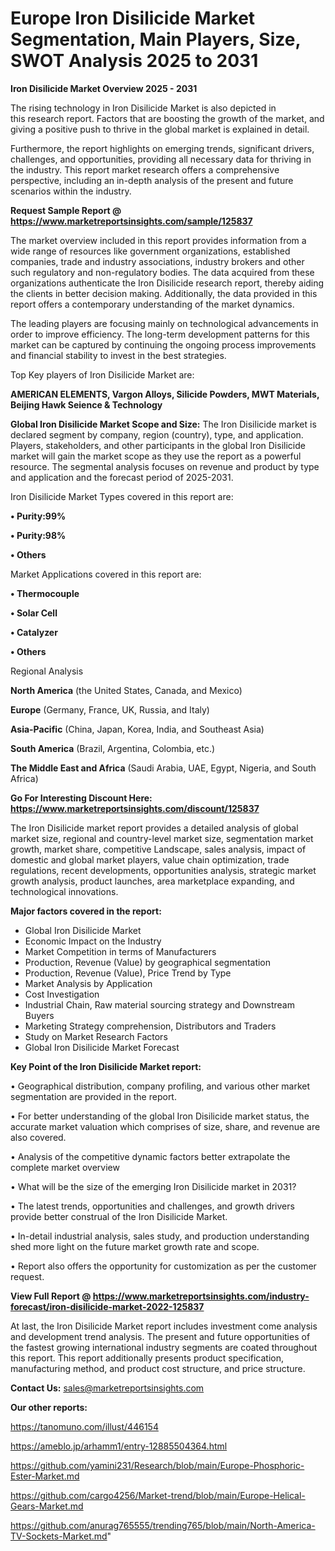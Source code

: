 # Europe Iron Disilicide Market Segmentation, Main Players, Size, SWOT Analysis 2025 to 2031

<Strong> Iron Disilicide Market Overview 2025 - 2031</strong>

The rising technology in Iron Disilicide Market is also depicted in this research report. Factors that are boosting the growth of the market, and giving a positive push to thrive in the global market is explained in detail.

Furthermore, the report highlights on emerging trends, significant drivers, challenges, and opportunities, providing all necessary data for thriving in the industry. This report market research offers a comprehensive perspective, including an in-depth analysis of the present and future scenarios within the industry.

<strong>Request Sample Report @ <a href=https://www.marketreportsinsights.com/sample/125837>https://www.marketreportsinsights.com/sample/125837</a></strong>

The market overview included in this report provides information from a wide range of resources like government organizations, established companies, trade and industry associations, industry brokers and other such regulatory and non-regulatory bodies. The data acquired from these organizations authenticate the Iron Disilicide research report, thereby aiding the clients in better decision making. Additionally, the data provided in this report offers a contemporary understanding of the market dynamics.

The leading players are focusing mainly on technological advancements in order to improve efficiency. The long-term development patterns for this market can be captured by continuing the ongoing process improvements and financial stability to invest in the best strategies.

Top Key players of Iron Disilicide Market are:

<strong>AMERICAN ELEMENTS, Vargon Alloys, Silicide Powders, MWT Materials, Beijing Hawk Seience & Technology</strong>

<strong><b>Global Iron Disilicide Market Scope and Size:</b></strong>
The Iron Disilicide market is declared segment by company, region (country), type, and application. Players, stakeholders, and other participants in the global Iron Disilicide market will gain the market scope as they use the report as a powerful resource. The segmental analysis focuses on revenue and product by type and application and the forecast period of 2025-2031.

Iron Disilicide Market Types covered in this report are:

<strong>• Purity:99%

• Purity:98%

• Others</strong>

Market Applications covered in this report are:

<strong>• Thermocouple

• Solar Cell

• Catalyzer

• Others</strong> 

Regional Analysis

<strong>North America</strong> (the United States, Canada, and Mexico)

<strong>Europe</strong> (Germany, France, UK, Russia, and Italy)

<strong>Asia-Pacific</strong> (China, Japan, Korea, India, and Southeast Asia)

<strong>South America</strong> (Brazil, Argentina, Colombia, etc.)

<strong>The Middle East and Africa</strong> (Saudi Arabia, UAE, Egypt, Nigeria, and South Africa)

<strong>Go For Interesting Discount Here: <a href=https://www.marketreportsinsights.com/discount/125837>https://www.marketreportsinsights.com/discount/125837</a></strong>

The Iron Disilicide market report provides a detailed analysis of global market size, regional and country-level market size, segmentation market growth, market share, competitive Landscape, sales analysis, impact of domestic and global market players, value chain optimization, trade regulations, recent developments, opportunities analysis, strategic market growth analysis, product launches, area marketplace expanding, and technological innovations.

<strong><b>Major factors covered in the report:</b></strong>
<ul>
  <li>Global Iron Disilicide Market </li>
  <li>Economic Impact on the Industry</li>
  <li>Market Competition in terms of Manufacturers</li>
  <li>Production, Revenue (Value) by geographical segmentation</li>
  <li>Production, Revenue (Value), Price Trend by Type</li>
  <li>Market Analysis by Application</li>
  <li>Cost Investigation</li>
  <li>Industrial Chain, Raw material sourcing strategy and Downstream Buyers</li>
  <li>Marketing Strategy comprehension, Distributors and Traders</li>
  <li>Study on Market Research Factors</li>
  <li>Global Iron Disilicide Market Forecast</li>
</ul>

<strong><b>Key Point of the Iron Disilicide Market report:</b></strong>

• Geographical distribution, company profiling, and various other market segmentation are provided in the report.

• For better understanding of the global Iron Disilicide market status, the accurate market valuation which comprises of size, share, and revenue are also covered.

• Analysis of the competitive dynamic factors better extrapolate the complete market overview

• What will be the size of the emerging Iron Disilicide market in 2031?

• The latest trends, opportunities and challenges, and growth drivers provide better construal of the Iron Disilicide Market.

• In-detail industrial analysis, sales study, and production understanding shed more light on the future market growth rate and scope.

• Report also offers the opportunity for customization as per the customer request.

<strong><b>View Full Report @ <a href=https://www.marketreportsinsights.com/industry-forecast/iron-disilicide-market-2022-125837>https://www.marketreportsinsights.com/industry-forecast/iron-disilicide-market-2022-125837</a></b></strong>


At last, the Iron Disilicide Market report includes investment come analysis and development trend analysis. The present and future opportunities of the fastest growing international industry segments are coated throughout this report. This report additionally presents product specification, manufacturing method, and product cost structure, and price structure.

<strong>Contact Us:</strong>
sales@marketreportsinsights.com

<strong>Our other reports:</strong>

<a href=https://tanomuno.com/illust/446154>https://tanomuno.com/illust/446154</a>

<a href=https://ameblo.jp/arhamm1/entry-12885504364.html>https://ameblo.jp/arhamm1/entry-12885504364.html</a>

<a href=https://github.com/yamini231/Research/blob/main/Europe-Phosphoric-Ester-Market.md>https://github.com/yamini231/Research/blob/main/Europe-Phosphoric-Ester-Market.md</a>

<a href=https://github.com/cargo4256/Market-trend/blob/main/Europe-Helical-Gears-Market.md>https://github.com/cargo4256/Market-trend/blob/main/Europe-Helical-Gears-Market.md</a>

<a href=https://github.com/anurag765555/trending765/blob/main/North-America-TV-Sockets-Market.md>https://github.com/anurag765555/trending765/blob/main/North-America-TV-Sockets-Market.md</a>"
